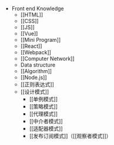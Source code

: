 - Front end Knowledge
	- [[HTML]]
	- [[CSS]]
	- [[JS]]
	- [[Vue]]
	- [[Mini Program]]
	- [[React]]
	- [[Webpack]]
	- [[Computer Network]]
	- Data structure
	- [[Algorithm]]
	- [[Node.js]]
	- [[正则表达式]]
	- [[设计模式]]
		- [[单例模式]]
		- [[策略模式]]
		- [[代理模式]]
		- [[中介者模式]]
		- [[适配器模式]]
		- [[发布订阅模式]]（[[观察者模式]]）